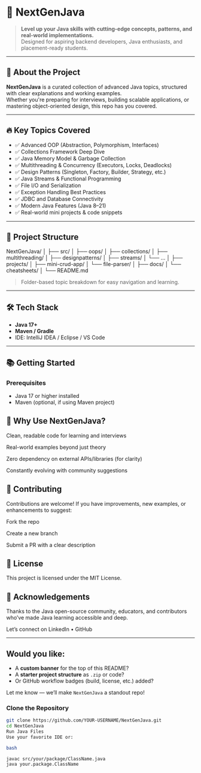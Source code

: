 
# 🚀 NextGenJava

> **Level up your Java skills with cutting-edge concepts, patterns, and real-world implementations.**  
> Designed for aspiring backend developers, Java enthusiasts, and placement-ready students.

---

## 📌 About the Project

**NextGenJava** is a curated collection of advanced Java topics, structured with clear explanations and working examples.  
Whether you're preparing for interviews, building scalable applications, or mastering object-oriented design, this repo has you covered.

---

## 🔥 Key Topics Covered

- ✅ Advanced OOP (Abstraction, Polymorphism, Interfaces)
- ✅ Collections Framework Deep Dive
- ✅ Java Memory Model & Garbage Collection
- ✅ Multithreading & Concurrency (Executors, Locks, Deadlocks)
- ✅ Design Patterns (Singleton, Factory, Builder, Strategy, etc.)
- ✅ Java Streams & Functional Programming
- ✅ File I/O and Serialization
- ✅ Exception Handling Best Practices
- ✅ JDBC and Database Connectivity
- ✅ Modern Java Features (Java 8–21)
- ✅ Real-world mini projects & code snippets

---

## 📂 Project Structure
NextGenJava/
│
├── src/
│ ├── oops/
│ ├── collections/
│ ├── multithreading/
│ ├── designpatterns/
│ ├── streams/
│ └── ...
│
├── projects/
│ ├── mini-crud-app/
│ └── file-parser/
│
├── docs/
│ └── cheatsheets/
│
└── README.md


> Folder-based topic breakdown for easy navigation and learning.

---

## 🛠️ Tech Stack

- **Java 17+**
- **Maven / Gradle**
- IDE: IntelliJ IDEA / Eclipse / VS Code

---

## 📚 Getting Started

### Prerequisites
- Java 17 or higher installed
- Maven (optional, if using Maven project)


## 🌟 Why Use NextGenJava?
Clean, readable code for learning and interviews

Real-world examples beyond just theory

Zero dependency on external APIs/libraries (for clarity)

Constantly evolving with community suggestions

## 🤝 Contributing
Contributions are welcome! If you have improvements, new examples, or enhancements to suggest:

Fork the repo

Create a new branch

Submit a PR with a clear description

## 📜 License
This project is licensed under the MIT License.

## 🙌 Acknowledgements
Thanks to the Java open-source community, educators, and contributors who’ve made Java learning accessible and deep.


Let’s connect on LinkedIn • GitHub



---

## Would you like:
- A **custom banner** for the top of this README?
- A **starter project structure** as `.zip` or code?
- Or GitHub workflow badges (build, license, etc.) added?

Let me know — we’ll make `NextGenJava` a standout repo!


### Clone the Repository
```bash
git clone https://github.com/YOUR-USERNAME/NextGenJava.git
cd NextGenJava
Run Java Files
Use your favorite IDE or:

bash

javac src/your/package/ClassName.java
java your.package.ClassName
